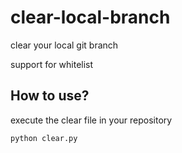 # clear-local-branch
clear your local git branch

support for whitelist


## How to use?

execute the clear file in your repository

```
python clear.py
```
